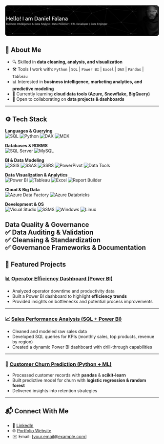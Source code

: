 ![Dan](github-header-banner.png)

## 🚀 About Me  
- 🔍 Skilled in **data cleaning, analysis, and visualization**  
- 🛠️ Tools I work with: `Python` | `SQL` | `Power BI` | `Excel` | `DAX` | `Pandas` | `Tableau`  
- 📊 Interested in **business intelligence, marketing analytics, and predictive modeling**  
- 🌱 Currently learning **cloud data tools (Azure, Snowflake, BigQuery)**  
- 🤝 Open to collaborating on **data projects & dashboards**  

---

## ⚙️ Tech Stack  

**Languages & Querying**  
![SQL](https://img.shields.io/badge/SQL-4479A1?style=for-the-badge&logo=database&logoColor=white)
![Python](https://img.shields.io/badge/Python-3776AB?style=for-the-badge&logo=python&logoColor=white)
![DAX](https://img.shields.io/badge/DAX-F2C811?style=for-the-badge&logo=powerbi&logoColor=black)
![MDX](https://img.shields.io/badge/MDX-0089D6?style=for-the-badge&logo=microsoftsqlserver&logoColor=white)  

**Databases & RDBMS**  
![SQL Server](https://img.shields.io/badge/MS_SQL_Server-CC2927?style=for-the-badge&logo=microsoftsqlserver&logoColor=white)
![MySQL](https://img.shields.io/badge/MySQL-4479A1?style=for-the-badge&logo=mysql&logoColor=white)  

**BI & Data Modeling**  
![SSIS](https://img.shields.io/badge/SSIS-CC2927?style=for-the-badge&logo=microsoftsqlserver&logoColor=white)
![SSAS](https://img.shields.io/badge/SSAS-CC2927?style=for-the-badge&logo=microsoftsqlserver&logoColor=white)
![SSRS](https://img.shields.io/badge/SSRS-CC2927?style=for-the-badge&logo=microsoftsqlserver&logoColor=white)
![PowerPivot](https://img.shields.io/badge/PowerPivot-217346?style=for-the-badge&logo=microsoftexcel&logoColor=white)
![Data Tools](https://img.shields.io/badge/SQL_Server_Data_Tools-0078D4?style=for-the-badge&logo=visualstudio&logoColor=white)  

**Data Visualization & Analytics**  
![Power BI](https://img.shields.io/badge/Power_BI-F2C811?style=for-the-badge&logo=powerbi&logoColor=black)
![Tableau](https://img.shields.io/badge/Tableau-E97627?style=for-the-badge&logo=tableau&logoColor=white)
![Excel](https://img.shields.io/badge/Excel-217346?style=for-the-badge&logo=microsoft-excel&logoColor=white)
![Report Builder](https://img.shields.io/badge/Report%20Builder-FF6F00?style=for-the-badge&logo=microsoft&logoColor=white) 

**Cloud & Big Data**  
![Azure Data Factory](https://img.shields.io/badge/Azure_Data_Factory-0089D6?style=for-the-badge&logo=microsoftazure&logoColor=white)
![Azure Databricks](https://img.shields.io/badge/Azure_Databricks-FF3621?style=for-the-badge&logo=databricks&logoColor=white)  

**Development & OS**  
![Visual Studio](https://img.shields.io/badge/Visual_Studio-5C2D91?style=for-the-badge&logo=visualstudio&logoColor=white)
![SSMS](https://img.shields.io/badge/SSMS-CC2927?style=for-the-badge&logo=microsoftsqlserver&logoColor=white)
![Windows](https://img.shields.io/badge/Windows-0078D6?style=for-the-badge&logo=windows&logoColor=white)
![Linux](https://img.shields.io/badge/Linux-FCC624?style=for-the-badge&logo=linux&logoColor=black)  

**Data Quality & Governance**  
✅ Data Auditing & Validation  
✅ Cleansing & Standardization  
✅ Governance Frameworks & Documentation  
---

## 📌 Featured Projects  

### 📊 [Operator Efficiency Dashboard (Power BI)](https://github.com/yourusername/operator-efficiency)  
- Analyzed operator downtime and productivity data  
- Built a Power BI dashboard to highlight **efficiency trends**  
- Provided insights on bottlenecks and potential process improvements  

---

### 📈 [Sales Performance Analysis (SQL + Power BI)](https://github.com/yourusername/sales-performance)  
- Cleaned and modeled raw sales data  
- Developed SQL queries for KPIs (monthly sales, top products, revenue by region)  
- Created a dynamic Power BI dashboard with drill-through capabilities  

---

### 🤖 [Customer Churn Prediction (Python + ML)](https://github.com/yourusername/churn-prediction)  
- Processed customer records with **pandas** & **scikit-learn**  
- Built predictive model for churn with **logistic regression & random forest**  
- Delivered insights into retention strategies  

---

## 📬 Connect With Me  

- 💼 [LinkedIn](https://www.linkedin.com/in/your-link/)  
- 🌐 [Portfolio Website](https://your-portfolio-link.com)  
- ✉️ Email: [your.email@example.com]  

